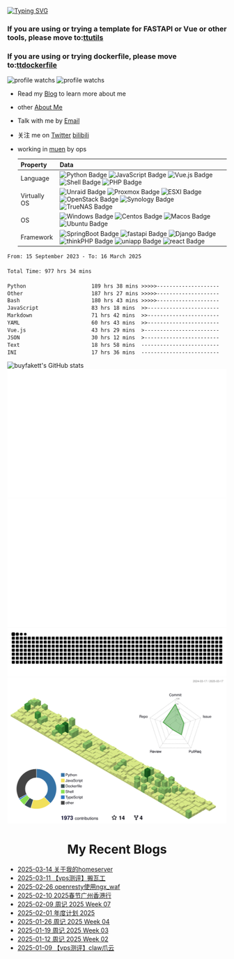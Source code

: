 <!--   Hi there 👋，I'm buyfakett -->

<!--  Welcome to my profile✨！ -->

<!-- Over 7 年之前 of programming experience -->

<!--  Always learning new things -->

<a href="https://git.io/typing-svg"><img src="https://readme-typing-svg.herokuapp.com?font=Fira+Code&pause=1000&random=false&width=435&lines=Hi+there+%F0%9F%91%8B%EF%BC%8CI'm+buyfakett;Welcome+to+my+profile%E2%9C%A8%EF%BC%81;Over+7+years+of+programming+experience;Always+learning+new+things" alt="Typing SVG" /></a>

<h3>If you are using or trying a template for FASTAPI or Vue or other tools, please move to:<a href="https://github.com/ttutils">ttutils</a></h3>

<h3>If you are using or trying dockerfile, please move to:<a href="https://github.com/ttdockerfile">ttdockerfile</a></h3>

![profile watchs](https://moe-counter.glitch.me/get/@:buyfakett)
![profile watchs](https://komarev.com/ghpvc/?username=buyfakett&color=ff69b4)
- Read my [Blog](https://blog.tteam.icu) to learn more about me
- other [About Me](https://www.tteam.icu)
- Talk with me by [Email](mailto:buyfakett@vip.qq.com)
- 关注 me on [Twitter](https://twitter.com/buyfakett) [bilibili](https://space.bilibili.com/11479221)
- working in [muen](https://github.com/muen-docker-ops) by ops
  
  | Property     | Data                                                         |
  | ------------ | ------------------------------------------------------------ |
  | Language     | ![Python Badge](https://img.shields.io/badge/-Python-3776AB?style=flat&logo=Python&logoColor=white)	![JavaScript Badge](https://img.shields.io/badge/-JavaScript-3776AB?style=flat&logo=JavaScript&logoColor=white)	![Vue.js Badge](https://img.shields.io/badge/-Vue.js-3776AB?style=flat&logo=Vue.js&logoColor=white)	![Shell Badge](https://img.shields.io/badge/-Shell-3776AB?style=flat&logo=Shell&logoColor=white)	![PHP Badge](https://img.shields.io/badge/-PHP-3776AB?style=flat&logo=PHP&logoColor=white) |
  | Virtually OS | ![Unraid Badge](https://img.shields.io/badge/-Unraid-000?style=flat&logo=Unraid&logoColor=FF0000)  ![Proxmox Badge](https://img.shields.io/badge/-Proxmox-000?style=flat&logo=Proxmox&logoColor=FFA500)  ![ESXI Badge](https://img.shields.io/badge/-ESXI-000?style=flat&logo=ESXI&logoColor=9F2B68)  ![OpenStack Badge](https://img.shields.io/badge/-OpenStack-000?style=flat&logo=OpenStack&logoColor=FF0000)  ![Synology Badge](https://img.shields.io/badge/-Synology-000?style=flat&logo=Synology&logoColor=skyblue)  ![TrueNAS Badge](https://img.shields.io/badge/-TrueNAS-000?style=flat&logo=TrueNAS&logoColor=#AC2595) |
  | OS           | ![Windows Badge](https://img.shields.io/badge/-Windows-000?style=flat&logo=Windows&logoColor=blue)	![Centos Badge](https://img.shields.io/badge/-Centos-000?style=flat&logo=Centos&logoColor=9F2B68)	![Macos Badge](https://img.shields.io/badge/-Macos-000?style=flat&logo=Macos&logoColor=blue)	![Ubuntu Badge](https://img.shields.io/badge/-Ubuntu-000?style=flat&logo=Ubuntu&logoColor=dd4814) |
  | Framework    | ![SpringBoot Badge](https://img.shields.io/badge/-SpringBoot-3776AB?style=flat&logo=SpringBoot&logoColor=white)	![fastapi Badge](https://img.shields.io/badge/-fastapi-3776AB?style=flat&logo=fastapi&logoColor=white)	![Django Badge](https://img.shields.io/badge/-Django-3776AB?style=flat&logo=Django&logoColor=white)	 ![thinkPHP Badge](https://img.shields.io/badge/-thinkPHP-3776AB?style=flat&logo=PHP&logoColor=white)	 ![uniapp Badge](https://img.shields.io/badge/-uniapp-3776AB?style=flat&logo=Vue.js&logoColor=white)	 ![react Badge](https://img.shields.io/badge/-react-3776AB?style=flat&logo=react&logoColor=white) |

<!--START_SECTION:waka-->

```txt
From: 15 September 2023 - To: 16 March 2025

Total Time: 977 hrs 34 mins

Python                     189 hrs 38 mins >>>>>--------------------   19.40 %
Other                      187 hrs 27 mins >>>>>--------------------   19.18 %
Bash                       180 hrs 43 mins >>>>>--------------------   18.49 %
JavaScript                 83 hrs 18 mins  >>-----------------------   08.52 %
Markdown                   71 hrs 42 mins  >>-----------------------   07.34 %
YAML                       60 hrs 43 mins  >>-----------------------   06.21 %
Vue.js                     43 hrs 29 mins  >------------------------   04.45 %
JSON                       30 hrs 12 mins  >------------------------   03.09 %
Text                       18 hrs 58 mins  -------------------------   01.94 %
INI                        17 hrs 36 mins  -------------------------   01.80 %
```

<!--END_SECTION:waka-->
  
  <img src="https://github-stats.ubrong.com/api?username=buyfakett&show_icons=true" alt="buyfakett's GitHub stats" height="185px" />
  <a href="https://github.com/buyfakett">
  <img src="https://github.com/buyfakett/github-stats/blob/master/generated/overview.svg#gh-light-mode-only" />
  <img src="https://github.com/buyfakett/github-stats/blob/master/generated/languages.svg#gh-light-mode-only" />
  </a>
  <!--   <img src="https://github-stats.ubrong.com/api/top-langs/?username=buyfakett" alt="buyfakett's Top Langs" height="185px" /> -->
<picture>
  <source media="(prefers-color-scheme: dark)" srcset="https://raw.githubusercontent.com/buyfakett/buyfakett/output/github-contribution-grid-snake-dark.svg">
  <source media="(prefers-color-scheme: light)" srcset="https://raw.githubusercontent.com/buyfakett/buyfakett/output/github-contribution-grid-snake.svg">
  <img alt="github contribution grid snake animation" src="https://raw.githubusercontent.com/buyfakett/buyfakett/output/github-contribution-grid-snake.svg">
</picture>
<!--   profile-green-animate -->
<img alt="profile-green-animate" src="https://raw.githubusercontent.com/buyfakett/buyfakett/main/profile-3d-contrib/profile-green-animate.svg">

<!--

<h1 align="center">My Representative Work</h1>

- [centos7_initialization](https://github.com/buyfakett/centos7_initialization): Initialize Centos7 script tag: Initialize Linux, sh script, shell script, automation script, nginx, docker, source swapping, Java support for local and network versions

- [rsspush](https://github.com/buyfakett/rsspush): Tools for detecting RSS status and pushing it to WeChat test accounts and nail robots

- [ding_bot](https://github.com/buyfakett/ding_bot): Based on Jenkins, a script where @ robots can be launched in the nail group

- [biliup_rsspush_wechat](https://github.com/buyfakett/biliup_rsspush_wechat): This is a py script that detects the main dynamics of bilibiliup and automatically pushes it to the WeChat test account

- [auto_ssl_push_svn](https://github.com/buyfakett/auto_ssl_push_svn): Automatically obtain/renew SSL certificates and push them to SVN

-->

<h1 align="center">My Recent Blogs</h1>

<!-- BLOG-POST-LIST:START -->
 - [2025-03-14 关于我的homeserver](https://blog.tteam.icu/other/%E5%85%B3%E4%BA%8E%E6%88%91%E7%9A%84homeserver/)
 - [2025-03-11 【vps测评】搬瓦工](https://blog.tteam.icu/vps/%E3%80%90vps%E6%B5%8B%E8%AF%84%E3%80%91%E6%90%AC%E7%93%A6%E5%B7%A5/)
 - [2025-02-26 openresty使用ngx_waf](https://blog.tteam.icu/ops/openresty%E4%BD%BF%E7%94%A8ngx_waf/)
 - [2025-02-10 2025春节广州香港行](https://blog.tteam.icu/tour/2025%E6%98%A5%E8%8A%82%E5%B9%BF%E5%B7%9E%E9%A6%99%E6%B8%AF%E8%A1%8C/)
 - [2025-02-09 周记 2025 Week 07](https://blog.tteam.icu/record/weekly/2025/W06/)
 - [2025-02-01 年度计划 2025](https://blog.tteam.icu/plans/year/Y2025/)
 - [2025-01-26 周记 2025 Week 04](https://blog.tteam.icu/record/weekly/2025/W04/)
 - [2025-01-19 周记 2025 Week 03](https://blog.tteam.icu/record/weekly/2025/W03/)
 - [2025-01-12 周记 2025 Week 02](https://blog.tteam.icu/record/weekly/2025/W02/)
 - [2025-01-09 【vps测评】claw爪云](https://blog.tteam.icu/vps/%E3%80%90vps%E6%B5%8B%E8%AF%84%E3%80%91%E7%88%AA%E4%BA%91/)<!-- BLOG-POST-LIST:END -->
